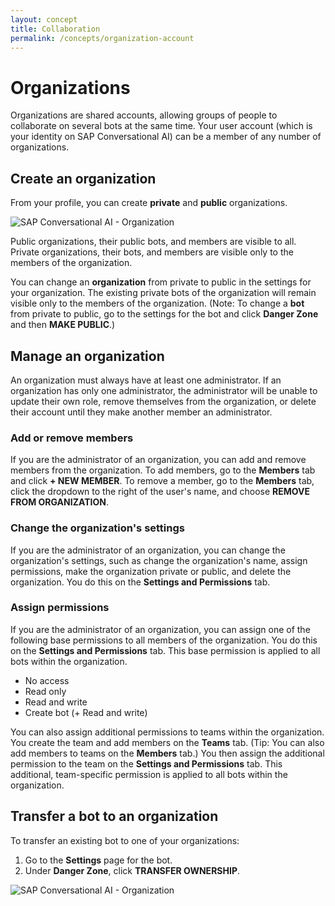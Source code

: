 ```yaml
---
layout: concept
title: Collaboration
permalink: /concepts/organization-account
---
```


# Organizations

Organizations are shared accounts, allowing groups of people to collaborate on several bots at the same time. Your user account (which is your identity on SAP Conversational AI) can be a member of any number of organizations.

## Create an organization

From your profile, you can create **private** and **public** organizations.

![SAP Conversational AI - Organization](https://cdn.cai.tools.sap/man/organisation/create-org.png)

Public organizations, their public bots, and members are visible to all. Private organizations, their bots, and members are visible only to the members of the organization.

You can change an **organization** from private to public in the settings for your organization. The existing private bots of the organization will remain visible only to the members of the organization. (Note: To change a **bot** from private to public, go to the settings for the bot and click **Danger Zone** and then **MAKE PUBLIC**.) 

## Manage an organization

An organization must always have at least one administrator. If an organization has only one administrator, the administrator will be unable to update their own role, remove themselves from the organization, or delete their account until they make another member an administrator.

### Add or remove members

If you are the administrator of an organization, you can add and remove members from the organization. To add members, go to the **Members** tab and click **+ NEW MEMBER**. To remove a member, go to the **Members** tab, click the dropdown to the right of the user's name, and choose **REMOVE FROM ORGANIZATION**.

### Change the organization's settings

If you are the administrator of an organization, you can change the organization's settings, such as change the organization's name, assign permissions, make the organization private or public, and delete the organization. You do this on the **Settings and Permissions** tab.

### Assign permissions

If you are the administrator of an organization, you can assign one of the following base permissions to all members of the organization. You do this on the **Settings and Permissions** tab. This base permission is applied to all bots within the organization.

- No access  
- Read only  
- Read and write  
- Create bot (+ Read and write)  

You can also assign additional permissions to teams within the organization. You create the team and add members on the **Teams** tab. (Tip: You can also add members to teams on the **Members** tab.) You then assign the additional permission to the team on the **Settings and Permissions** tab. This additional, team-specific permission is applied to all bots within the organization.

## Transfer a bot to an organization

To transfer an existing bot to one of your organizations:

1. Go to the **Settings** page for the bot.  
2. Under **Danger Zone**, click **TRANSFER OWNERSHIP**.

![SAP Conversational AI - Organization](https://cdn.cai.tools.sap/man/organisation/transfer.png)



